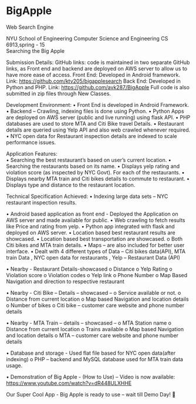 # BigApple
Web Search Engine


NYU School of Engineering Computer Science and Engineering CS 6913,spring - 15		                		  		
Searching the Big Apple

Submission Details:
GitHub links: code is maintained in two separate GitHub links, as Front end and backend are deployed on AWS server to allow us to have more ease of access.
Front End: Developed in Android framework. 
			Link: https://github.com/ktv205/bigapplesearch
	Back End: Developed in Python and PHP.
			Link: https://github.com/avk287/BigApple
	Full code is also submitted in zip files through New Classes.

Development Environment: 
•	Front End is developed in Android Framework.
•	Backend – Crawling, indexing files is done using Python.
•	Python Apps are deployed on AWS server (public and live running) using flask API.
•	PHP databases are used to store MTA and Citi Bike travel Details.
•	Restaurant details are queried using Yelp API and also web crawled whenever required. 
•	NYC open data for Restaurant inspection details are indexed to scale performance issues.

 Application Features:  
•	Searching the best restaurant’s based on user’s current location.
•	Searching the restaurants based on its name.
•	Displays yelp rating and violation score (as inspected by NYC Govt). For each of the restaurants.
•	 Displays nearby MTA train and Citi bikes details to commute to restaurant.
•	 Displays type and distance to the restaurant location.

Technical Specification Achieved:
•	Indexing large data sets – NYC restaurant inspection results.
 
•	Android based application as front end - Deployed the Application on AWS server and made available for public.
•	Web crawling to fetch results like Price and rating from yelp.
•	Python app integrated with flask and deployed on AWS server.
•	Location based best restaurant results are showcased.
•	Location based best transportation are showcased.
o	Both Citi bikes and MTA train details.
•	Maps – are also included for better user interface.
•	Dealt with 4 different types of Data – Citi bikes data(API), MTA train Data , NYC open data for restaurants , Yelp – Restaurant Data (API)

•	Nearby - Restaurant Details-showcased 
o	Distance
o	Yelp Rating
o	Violation score
o	Violation codes
o	Yelp link
o	Phone Number
o	Map Based Navigation and direction to respective restaurant

•	Nearby - Citi Bike – Details – showcased – 
o	Service available or not.
o	Distance from current location
o	Map based Navigation and location details
o	Number of bikes
o	Citi bike – customer care website and phone number details

•	Nearby - MTA Train – details – showcased –
o	MTA Station name
o	Distance from current location
o	Trains available
o	Map based Navigation and location details
o	MTA – customer care website and phone number details

•	Database and storage  - Used flat file based for NYC open data(after indexing)
o	PHP – backend and MySQL database used for MTA train data usage.

•	Demonstration of Big Apple - (How to Use) – Video is now available:
https://www.youtube.com/watch?v=dR448ULXHHE


Our Super Cool App - Big Apple is ready to use – wait till Demo Day! 
